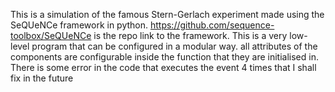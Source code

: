 This is a simulation of the famous Stern-Gerlach experiment made using the SeQUeNCe framework in python. 
https://github.com/sequence-toolbox/SeQUeNCe is the repo link to the framework.
This is a very low-level program that can be configured in a modular way. all attributes of the components are configurable inside the function that they are initialised in.
There is some error in the code that executes the event 4 times that I shall fix in the future
